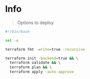 # Info

> Options to deploy

```bash
#!/bin/bash

set -e

terraform fmt -write=true -recursive

terraform init -backend=true && \
  terraform validate && \
  terraform plan && \
  terraform apply -auto-approve

```

